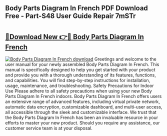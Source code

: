 ## Body Parts Diagram In French PDF Download Free - Part-S48 User Guide Repair 7mSTr

# <h2><a href="http://dfku8t.blite.top/?on=Body+Parts+Diagram+In+French">🔗Download New 👉🔴 Body Parts Diagram In French</a></h2>

[![Body Parts Diagram In French download](https://i.imgur.com/lujVjoI.png)](http://dfku8t.blite.top/?on=Body+Parts+Diagram+In+French)
Greetings and welcome to the user manual for your newly assembled Body Parts Diagram In French. This manual is specifically designed to help you get started with your product and provide you with a thorough understanding of its features, functions, and capabilities. You will find step-by-step instructions for installation, usage, maintenance, and troubleshooting. Safety Precautions for Indoor Use Please adhere to all safety precautions when using your new Body Parts Diagram In French indoors. Body Parts Diagram In French offers users an extensive range of advanced features, including virtual private network, automatic data encryption, customizable dashboard, and multi-user access, all accessible through the sleek and customizable interface. We trust that the Body Parts Diagram In French has been an invaluable resource in your efforts to master your new product. Should you require any assistance, our customer service team is at your disposal.
